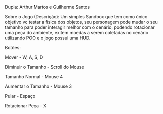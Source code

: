 Dupla: Arthur Martos e Guilherme Santos

Sobre o Jogo (Descrição):
Um simples Sandbox que tem como único objetivo vc testar a física dos objetos, seu personagem pode mudar o seu tamanho para poder interagir melhor com o cenário,
podendo rotacionar uma peça do ambiente, exitem moedas a serem coletadas no cenário utilizando POO e o jogo possui uma HUD.

Botões:

Mover - W, A, S, D

Diminuir o Tamanho - Scroll do Mouse

Tamanho Normal - Mouse 4

Aumentar o Tamanho - Mouse 3

Pular - Espaço

Rotacionar Peça - X

